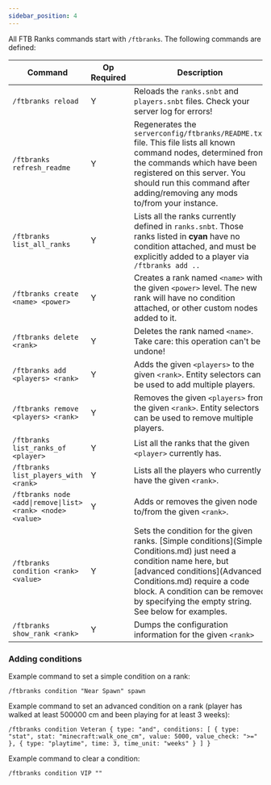 ```yaml
---
sidebar_position: 4
---
```


All FTB Ranks commands start with `/ftbranks`. The following commands are defined:

| Command | Op Required | Description |
| ---- | ---- | ---- |
| `/ftbranks reload` | Y | Reloads the `ranks.snbt` and `players.snbt` files. Check your server log for errors! |
| `/ftbranks refresh_readme` | Y | Regenerates the `serverconfig/ftbranks/README.txt` file. This file lists all known command nodes, determined from the commands which have been registered on this server. You should run this command after adding/removing any mods to/from your instance. |
| `/ftbranks list_all_ranks` | Y |  Lists all the ranks currently defined in `ranks.snbt`. Those ranks listed in **cyan** have no condition attached, and must be explicitly added to a player via `/ftbranks add ..` |
| `/ftbranks create <name> <power>` | Y | Creates a rank named `<name>` with the given `<power>` level. The new rank will have no condition attached, or other custom nodes added to it. |
| `/ftbranks delete <rank>` | Y | Deletes the rank named `<name>`. Take care: this operation can't be undone! |
| `/ftbranks add <players> <rank>` | Y | Adds the given `<players>` to the given `<rank>`. Entity selectors can be used to add multiple players. |
| `/ftbranks remove <players> <rank>` | Y | Removes the given `<players>` from the given `<rank>`. Entity selectors can be used to remove multiple players. |
| `/ftbranks list_ranks_of <player>` | Y | List all the ranks that the given `<player>` currently has. |
| `/ftbranks list_players_with <rank>` | Y | Lists all the players who currently have the given `<rank>`. |
| `/ftbranks node <add\|remove\|list> <rank> <node> <value>` | Y | Adds or removes the given node to/from the given `<rank>`. |
| `/ftbranks condition <rank> <value>` | Y | Sets the condition for the given ranks. [Simple conditions](Simple Conditions.md) just need a condition name here, but [advanced conditions](Advanced Conditions.md) require a code block. A condition can be removed by specifying the empty string. See below for examples. |
| `/ftbranks show_rank <rank>` | Y | Dumps the configuration information for the given `<rank>` |

### Adding conditions

Example command to set a simple condition on a rank:

```
/ftbranks condition "Near Spawn" spawn
```

Example command to set an advanced condition on a rank (player has walked at least 500000 cm and been playing for at least 3 weeks):

```
/ftbranks condition Veteran { type: "and", conditions: [ { type: "stat", stat: "minecraft:walk_one_cm", value: 5000, value_check: ">=" }, { type: "playtime", time: 3, time_unit: "weeks" } ] }
```

Example command to clear a condition:

```
/ftbranks condition VIP ""
```
